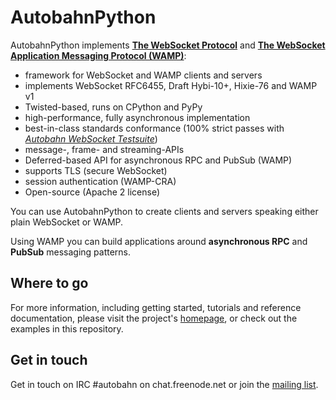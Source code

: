 AutobahnPython
==============

AutobahnPython implements **[The WebSocket Protocol](http://tools.ietf.org/html/rfc6455)** and **[The WebSocket Application Messaging Protocol (WAMP)](http://wamp.ws/)**:

* framework for WebSocket and WAMP clients and servers
* implements WebSocket RFC6455, Draft Hybi-10+, Hixie-76 and WAMP v1
* Twisted-based, runs on CPython and PyPy
* high-performance, fully asynchronous implementation
* best-in-class standards conformance (100% strict passes with *[Autobahn WebSocket Testsuite](http://autobahn.ws/testsuite)*)
* message-, frame- and streaming-APIs
* Deferred-based API for asynchronous RPC and PubSub (WAMP)
* supports TLS (secure WebSocket)
* session authentication (WAMP-CRA)
* Open-source (Apache 2 license)

You can use AutobahnPython to create clients and servers speaking either plain WebSocket or WAMP.

Using WAMP you can build applications around **asynchronous RPC** and **PubSub** messaging patterns.


Where to go
-----------

For more information, including getting started, tutorials and reference documentation, please visit the project's [homepage](http://autobahn.ws/python), or check out the examples in this repository.


Get in touch
------------

Get in touch on IRC #autobahn on chat.freenode.net or join the [mailing list](http://groups.google.com/group/autobahnws).
